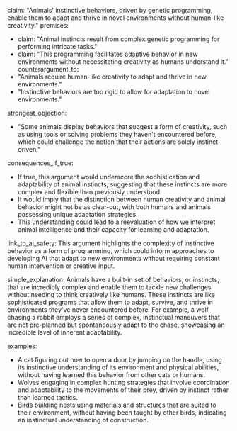 claim: "Animals' instinctive behaviors, driven by genetic programming, enable them to adapt and thrive in novel environments without human-like creativity."
premises:
  - claim: "Animal instincts result from complex genetic programming for performing intricate tasks."
  - claim: "This programming facilitates adaptive behavior in new environments without necessitating creativity as humans understand it."
counterargument_to:
  - "Animals require human-like creativity to adapt and thrive in new environments."
  - "Instinctive behaviors are too rigid to allow for adaptation to novel environments."

strongest_objection:
  - "Some animals display behaviors that suggest a form of creativity, such as using tools or solving problems they haven't encountered before, which could challenge the notion that their actions are solely instinct-driven."

consequences_if_true:
  - If true, this argument would underscore the sophistication and adaptability of animal instincts, suggesting that these instincts are more complex and flexible than previously understood.
  - It would imply that the distinction between human creativity and animal behavior might not be as clear-cut, with both humans and animals possessing unique adaptation strategies.
  - This understanding could lead to a reevaluation of how we interpret animal intelligence and their capacity for learning and adaptation.

link_to_ai_safety: This argument highlights the complexity of instinctive behavior as a form of programming, which could inform approaches to developing AI that adapt to new environments without requiring constant human intervention or creative input.

simple_explanation: Animals have a built-in set of behaviors, or instincts, that are incredibly complex and enable them to tackle new challenges without needing to think creatively like humans. These instincts are like sophisticated programs that allow them to adapt, survive, and thrive in environments they've never encountered before. For example, a wolf chasing a rabbit employs a series of complex, instinctual maneuvers that are not pre-planned but spontaneously adapt to the chase, showcasing an incredible level of inherent adaptability.

examples:
  - A cat figuring out how to open a door by jumping on the handle, using its instinctive understanding of its environment and physical abilities, without having learned this behavior from other cats or humans.
  - Wolves engaging in complex hunting strategies that involve coordination and adaptability to the movements of their prey, driven by instinct rather than learned tactics.
  - Birds building nests using materials and structures that are suited to their environment, without having been taught by other birds, indicating an instinctual understanding of construction.